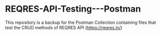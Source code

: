 # REQRES-API-Testing---Postman
This repository is a backup for the Postman Collection containing files that test the CRUD methods of REQRES API (https://reqres.in/)
